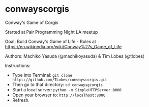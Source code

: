 # conwayscorgis
Conway's Game of Corgis

Started at Pair Programming Night LA meetup

Goal: Build Conway's Game of Life - Rules at https://en.wikipedia.org/wiki/Conway%27s_Game_of_Life

Authors: Machiko Yasuda (@machikoyasuda) & Tim Lobes (@tlobes)

Instructions:
- Type into Terminal: `git clone https://github.com/TLobes/conwayscorgis.git`
- Then go to that directory: `cd conwaysgcorgis`
- Start a local server: `python -m SimpleHTTPServer 8000`
- Open your browser to: `http://localhost:8000`
- Refresh.
